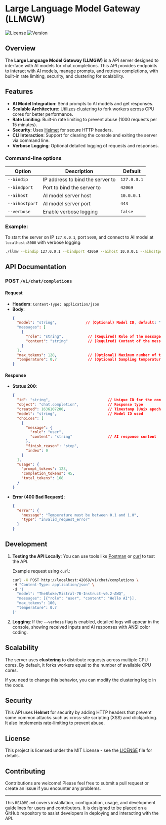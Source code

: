# Large Language Model Gateway (LLMGW)

![License](https://img.shields.io/badge/license-MIT-green)
![Version](https://img.shields.io/badge/version-1.0-blue)

## Overview

The **Large Language Model Gateway (LLMGW)** is a API server designed to interface with AI models for chat completions. This API provides endpoints to interact with AI models, manage prompts, and retrieve completions, with built-in rate limiting, security, and clustering for scalability.

## Features

- **AI Model Integration**: Send prompts to AI models and get responses.
- **Scalable Architecture**: Utilizes clustering to fork workers across CPU cores for better performance.
- **Rate Limiting**: Built-in rate limiting to prevent abuse (1000 requests per 15 minutes).
- **Security**: Uses [Helmet](https://github.com/helmetjs/helmet) for secure HTTP headers.
- **CLI Interaction**: Support for clearing the console and exiting the server via command line.
- **Verbose Logging**: Optional detailed logging of requests and responses.

### Command-line options

| Option          | Description                                | Default               |
|-----------------|--------------------------------------------|-----------------------|
| `--bindip`      | IP address to bind the server to           | `127.0.0.1`             |
| `--bindport`    | Port to bind the server to                 | `42069`                |
| `--aihost`      | AI model server host                       | `10.0.0.1`      |
| `--aihostport`  | AI model server port                       | `443`               |
| `--verbose`     | Enable verbose logging                     | `false`               |

### Example:

To start the server on IP `127.0.0.1`, port `5000`, and connect to AI model at `localhost:8000` with verbose logging:

```bash
./llmw --bindip 127.0.0.1 --bindport 42069 --aihost 10.0.0.1 --aihostport 443 --verbose
```

## API Documentation

### POST `/v1/chat/completions`

#### Request

- **Headers**: `Content-Type: application/json`
- **Body**:
  ```json
  {
    "model": "string",             // (Optional) Model ID, default: "TheBloke/Mistral-7B-Instruct-v0.2-AWQ"
    "messages": [
      {
        "role": "string",           // (Required) Role of the message (user/system/assistant)
        "content": "string"         // (Required) Content of the message
      }
    ],
    "max_tokens": 128,              // (Optional) Maximum number of tokens in the response
    "temperature": 0.7              // (Optional) Sampling temperature (0.1 - 1.0)
  }
  ```

#### Response

- **Status 200**:
  ```json
  {
    "id": "string",                          // Unique ID for the completion
    "object": "chat.completion",             // Response type
    "created": 1636107200,                   // Timestamp (Unix epoch)
    "model": "string",                       // Model ID used
    "choices": [
      {
        "message": {
          "role": "user",
          "content": "string"                // AI response content
        },
        "finish_reason": "stop",
        "index": 0
      }
    ],
    "usage": {
      "prompt_tokens": 123,
      "completion_tokens": 45,
      "total_tokens": 168
    }
  }
  ```

- **Error (400 Bad Request)**:
  ```json
  {
    "error": {
      "message": "Temperature must be between 0.1 and 1.0",
      "type": "invalid_request_error"
    }
  }
  ```

## Development

1. **Testing the API Locally**: You can use tools like [Postman](https://www.postman.com/) or [curl](https://curl.se/) to test the API.
   
   Example request using `curl`:
   ```bash
   curl -X POST http://localhost:42069/v1/chat/completions \
   -H "Content-Type: application/json" \
   -d '{
     "model": "TheBloke/Mistral-7B-Instruct-v0.2-AWQ",
     "messages": [{"role": "user", "content": "Hello AI"}],
     "max_tokens": 100,
     "temperature": 0.7
   }'
   ```

2. **Logging**: If the `--verbose` flag is enabled, detailed logs will appear in the console, showing received inputs and AI responses with ANSI color coding.

## Scalability

The server uses **clustering** to distribute requests across multiple CPU cores. By default, it forks workers equal to the number of available CPU cores.

If you need to change this behavior, you can modify the clustering logic in the code.

## Security

This API uses **Helmet** for security by adding HTTP headers that prevent some common attacks such as cross-site scripting (XSS) and clickjacking. It also implements rate-limiting to prevent abuse.

## License

This project is licensed under the MIT License - see the [LICENSE](LICENSE) file for details.

## Contributing

Contributions are welcome! Please feel free to submit a pull request or create an issue if you encounter any problems.

---

This `README.md` covers installation, configuration, usage, and development guidelines for users and contributors. It is designed to be placed on a GitHub repository to assist developers in deploying and interacting with the API.
